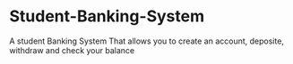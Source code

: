 # Student-Banking-System
A student Banking System That allows you to create an account, deposite, withdraw and check your balance
